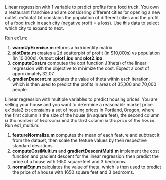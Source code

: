 Linear regression with 1 variable to predict profits for a food truck. You own a restaurant franchise and are considering different cities for opening a new outlet. ex1data1.txt constains the population of different cities and the profit of a food truck in each city (negative profit = a loss). Use this data to select which city to expand to next.

Run ex1.m:

1. **warmUpExercise.m** returns a 5x5 identity matrix
2. **plotData.m** creates a 2d scatterplot of profit (in $10,000s)  vs population (in 10,000s). Output: **plot1.jpg** and **plot2.jpg**. 
3. **computeCost.m** computes the cost function J(theta) of the linear regression with the objective to minimize the cost. Expect a cost of approximately 32.07.
4. **gradienDescent.m** updates the value of theta within each iteration, which is then used to predict the profits in areas of 35,000 and 70,000 people.

Linear regression with multiple variables to predict housing prices. You are selling your house and you want to determine a reasonable market price. ex1data2.txt constains a set of housing prices in Portland, Oregon, where the first column is the size of the house (in square feet), the second column is the number of bedrooms and the third column is the price of the house.
Run ex1_multi.m:

1. **featureNormalize.m** computes the mean of each feature and subtract it from the dataset, then scale the feature values by their respective standard deviations.
2. **computeCostMulti.m** and **gradientDescentMulti.m** implement the cost function and gradient descent for the linear regression, then predict the price of a house with 1650 square feet and 3 bedrooms. 
3. **normalEqn.m** calculates the value of theta, which is then used to predict the price of a house with 1650 square feet and 3 bedrooms.
